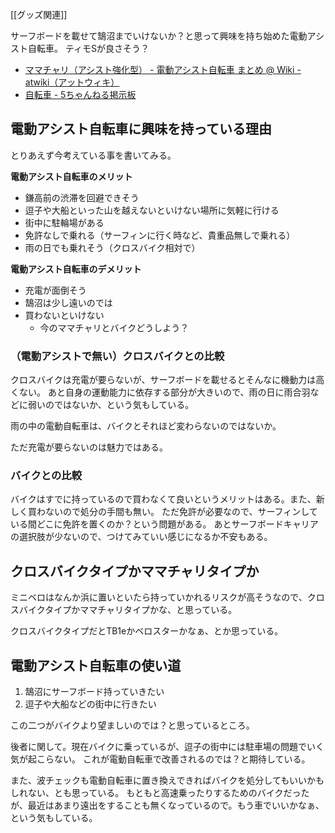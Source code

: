 [[グッズ関連]]

サーフボードを載せて鵠沼までいけないか？と思って興味を持ち始めた電動アシスト自転車。
ティモSが良さそう？

- [ママチャリ（アシスト強化型） - 電動アシスト自転車 まとめ @ Wiki - atwiki（アットウィキ）](https://w.atwiki.jp/den-assist/pages/45.html)
- [自転車 - 5ちゃんねる掲示板](https://medaka.5ch.net/bicycle/)

## 電動アシスト自転車に興味を持っている理由

とりあえず今考えている事を書いてみる。

**電動アシスト自転車のメリット**

- 鎌高前の渋滞を回避できそう
- 逗子や大船といった山を越えないといけない場所に気軽に行ける
- 街中に駐輪場がある
- 免許なしで乗れる（サーフィンに行く時など、貴重品無しで乗れる）
- 雨の日でも乗れそう（クロスバイク相対で）

**電動アシスト自転車のデメリット**

- 充電が面倒そう
- 鵠沼は少し遠いのでは
- 買わないといけない
   - 今のママチャリとバイクどうしよう？

### （電動アシストで無い）クロスバイクとの比較

クロスバイクは充電が要らないが、サーフボードを載せるとそんなに機動力は高くない。
あと自身の運動能力に依存する部分が大きいので、雨の日に雨合羽などに弱いのではないか、という気もしている。

雨の中の電動自転車は、バイクとそれほど変わらないのではないか。

ただ充電が要らないのは魅力ではある。

### バイクとの比較

バイクはすでに持っているので買わなくて良いというメリットはある。また、新しく買わないので処分の手間も無い。
ただ免許が必要なので、サーフィンしている間どこに免許を置くのか？という問題がある。
あとサーフボードキャリアの選択肢が少ないので、つけてみていい感じになるか不安もある。

## クロスバイクタイプかママチャリタイプか

ミニベロはなんか浜に置いといたら持っていかれるリスクが高そうなので、クロスバイクタイプかママチャリタイプかな、と思っている。

クロスバイクタイプだとTB1eかベロスターかなぁ、とか思っている。

## 電動アシスト自転車の使い道

1. 鵠沼にサーフボード持っていきたい
2. 逗子や大船などの街中に行きたい

この二つがバイクより望ましいのでは？と思っているところ。

後者に関して。現在バイクに乗っているが、逗子の街中には駐車場の問題でいく気が起こらない。
これが電動自転車で改善されるのでは？と期待している。

また、波チェックも電動自転車に置き換えできればバイクを処分してもいいかもしれない、とも思っている。
もともと高速乗ったりするためのバイクだったが、最近はあまり遠出をすることも無くなっているので。もう車でいいかなぁ、という気もしている。